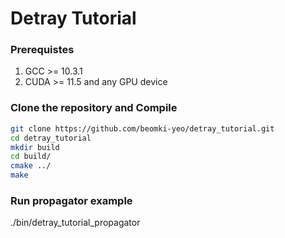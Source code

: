 # Detray Tutorial

### Prerequistes
1. GCC >= 10.3.1
2. CUDA >= 11.5 and any GPU device

### Clone the repository and Compile

```sh
git clone https://github.com/beomki-yeo/detray_tutorial.git
cd detray_tutorial
mkdir build
cd build/
cmake ../
make
```

### Run propagator example
./bin/detray_tutorial_propagator
